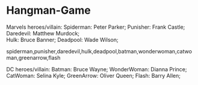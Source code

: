 # Hangman-Game

Marvels heroes/villain: 
Spiderman:			Peter Parker;
Punisher:			Frank Castle;
Daredevil:			Matthew Murdock;  
Hulk:				Bruce Banner;
Deadpool:			Wade Wilson;

spiderman,punisher,daredevil,hulk,deadpool,batman,wonderwoman,catwoman,greenarrow,flash
	
DC heroes/villain:
Batman:			Bruce Wayne;
WonderWoman:	Dianna Prince;
CatWoman:		Selina Kyle;
GreenArrow:		Oliver Queen;
Flash:			Barry Allen;

	




